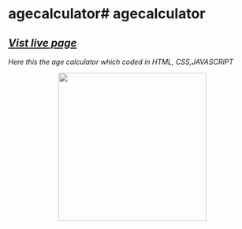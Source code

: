 # agecalculator# agecalculator
## *[Vist live page]()*

*Here this the age calculator which coded in HTML, CSS,JAVASCRIPT*

<p align="center" ><img src="https://repository-images.githubusercontent.com/585140150/d9ae6a7b-36a7-4ddf-8bfb-a9ace0ea22b6" alt="" height="300px"></p>
